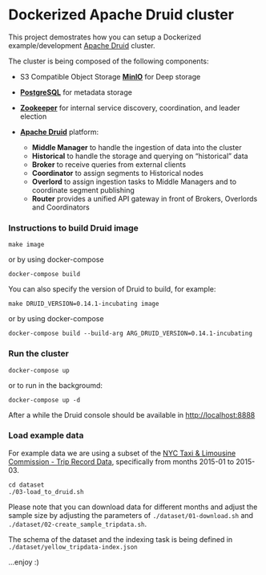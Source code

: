 # Dockerized Apache Druid cluster

This project demostrates how you can setup a Dockerized example/development [Apache Druid](http://druid.io/) cluster.


The cluster is being composed of the following components:

- S3 Compatible Object Storage [**MinIO**](https://min.io) for Deep storage
- [**PostgreSQL**](https://www.postgresql.org/) for metadata storage 
- [**Zookeeper**](https://zookeeper.apache.org/) for internal service discovery, coordination, and leader election
- [**Apache Druid**](http://druid.io/) platform:
  
  * **Middle Manager** to handle the ingestion of data into the cluster
  * **Historical** to handle the storage and querying on “historical” data
  * **Broker** to receive queries from external clients
  * **Coordinator** to assign segments to Historical nodes
  * **Overlord** to assign ingestion tasks to Middle Managers and to coordinate segment publishing
  * **Router** provides a unified API gateway in front of Brokers, Overlords and Coordinators

### Instructions to build Druid image

```
make image
```

or by using docker-compose

```
docker-compose build
```

You can also specify the version of Druid to build, for example:

```
make DRUID_VERSION=0.14.1-incubating image
```

or by using docker-compose

```
docker-compose build --build-arg ARG_DRUID_VERSION=0.14.1-incubating
```

### Run the cluster

```
docker-compose up
```

or to run in the backgroumd:

```
docker-compose up -d
```

After a while the Druid console should be available in [http://localhost:8888](http://localhost:8888)


### Load example data

For example data we are using a subset of the [NYC Taxi & Limousine Commission - Trip Record Data](https://www1.nyc.gov/site/tlc/about/tlc-trip-record-data.page), specifically from months 2015-01 to 2015-03.

```
cd dataset
./03-load_to_druid.sh
```

Please note that you can download data for different months and adjust the sample size by adjusting the parameters of `./dataset/01-download.sh` and `./dataset/02-create_sample_tripdata.sh`.

The schema of the dataset and the indexing task is being defined in `./dataset/yellow_tripdata-index.json`

...enjoy :)